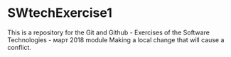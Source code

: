 # SWtechExercise1
This is a repository for the Git and Github - Exercises of the Software Technologies - март 2018 module 
Making a local change that will cause a conflict.
